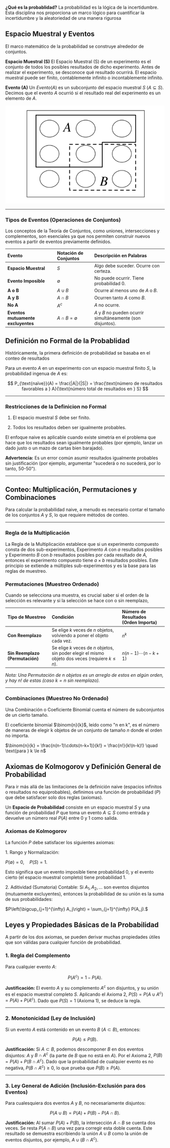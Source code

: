 **¿Qué es la probablidad?**
La probabilidad es la lógica de la incertidumbre. Esta disciplina nos proporciona un marco lógico para cuantificar la incertidumbre y la aleatoriedad de una manera rigurosa

## Espacio Muestral y Eventos

El marco matemático de la probabilidad se construye alrededor de conjuntos.

**Espacio Muestral (S)**
El $\text{Espacio Muestral (S)}$ de un experimento es el conjunto de todos los posibles resultados de dicho experimento. Antes de realizar el experimento, se desconoce qué resultado ocurrirá. El espacio muestral puede ser finito, contablemente infinito o incontablemente infinito.

**Evento (A)**
Un $Evento (A)$ es un subconjunto del espacio muestral $S$ $(A⊆S)$. Decimos que el evento $A$ ocurrió si el resultado real del experimento es un elemento de $A$.

![espacioMuestral](images\space.png)

***

### Tipos de Eventos (Operaciones de Conjuntos)

Los conceptos de la Teoría de Conjuntos, como uniones, intersecciones y complementos, son esenciales ya que nos permiten construir nuevos eventos a partir de eventos previamente definidos.

| Evento | Notación de Conjuntos | Descripción en Palabras |
| :--- | :--- | :--- |
| **Espacio Muestral** | $S$ | Algo debe suceder. Ocurre con certeza. |
| **Evento Imposible** | $\emptyset$ | No puede ocurrir. Tiene probabilidad $0$. |
| **A o B** | $A \cup B$ | Ocurre al menos uno de $A$ o $B$. |
| **A y B** | $A \cap B$ | Ocurren tanto $A$ como $B$. |
| **No A** | $A^c$ | $A$ no ocurre. |
| **Eventos mutuamente excluyentes** | $A \cap B = \emptyset$ | $A$ y $B$ no pueden ocurrir simultáneamente (son disjuntos). |

## Definición no Formal de la Probablidad

Históricamente, la primera definición de probabilidad se basaba en el conteo de resultados

Para un evento $A$ en un experimento con un espacio muestral finito $S$, la probabilidad ingenua de $A$ es:

$$
P_{\text{naïve}}(A) = \frac{|A|}{|S|} = \frac{\text{número de resultados favorables a } A}{\text{número total de resultados en } S}
$$

***

### Restricciones de la Definicion no Formal

1. El espacio muestral $S$ debe ser finito.

2. Todos los resultados deben ser igualmente probables. 

El enfoque naive es aplicable cuando existe simetría en el problema que hace que los resultados sean igualmente probables (por ejemplo, lanzar un dado justo o un mazo de cartas bien barajado). 

**Advertencia:** Es un error común asumir resultados igualmente probables sin justificación (por ejemplo, argumentar "sucederá o no sucederá, por lo tanto, 50-50").

***


## Conteo: Multiplicación, Permutaciones y Combinaciones

Para calcular la probabilidad naive, a menudo es necesario contar el tamaño de los conjuntos $A$ y $S$, lo que requiere métodos de conteo.

***

### Regla de la Multiplicación

La Regla de la Multiplicación establece que si un experimento compuesto consta de dos sub-experimentos, Experimento $A$ con $a$ resultados posibles y Experimento $B$ con $b$ resultados posibles por cada resultado de $A$, entonces el experimento compuesto tiene $a×b$ resultados posibles. Este principio se extiende a múltiples sub-experimentos y es la base para las reglas de muestreo.


### Permutaciones (Muestreo Ordenado)

Cuando se selecciona una muestra, es crucial saber si el orden de la selección es relevante y si la selección se hace con o sin reemplazo,

| Tipo de Muestreo | Condición | Número de Resultados (Orden Importa) |
| :--- | :--- | :--- |
| **Con Reemplazo** | Se elige $k$ veces de $n$ objetos, volviendo a poner el objeto cada vez. | $n^k$ |
| **Sin Reemplazo (Permutación)** | Se elige $k$ veces de $n$ objetos, sin poder elegir el mismo objeto dos veces (requiere $k \le n$). | $n(n-1)\cdots(n-k+1)$ |

_Nota: Una Permutación de $n$ objetos es un arreglo de estos en algún orden, y hay $n!$ de estas (caso $k=n$ sin reemplazo)._

***

### Combinaciones (Muestreo No Ordenado)

Una Combinación o Coeficiente Binomial cuenta el número de subconjuntos de un cierto tamaño.

El coeficiente binomial $\binom{n}{k}$, leído como "n en k", es el número de maneras de elegir k objetos de un conjunto de tamaño $n$ donde el orden no importa.

$\binom{n}{k} = \frac{n(n-1)\cdots(n-k+1)}{k!} = \frac{n!}{k!(n-k)!} \quad \text{para } k \le n$


## Axiomas de Kolmogorov y Definición General de Probabilidad

Para ir más allá de las limitaciones de la definición naive (espacios infinitos o resultados no equiprobables), definimos una función de probabilidad $(P)$ que debe satisfacer solo dos reglas (axiomas).

Un **Espacio de Probabilidad** consiste en un espacio muestral $S$ y una función de probabilidad $P$ que toma un evento $A⊆S$ como entrada y devuelve un número real $P(A)$ entre 0 y 1 como salida.

### Axiomas de Kolmogorov

La función $P$ debe satisfacer los siguientes axiomas:

$1$. Rango y Normalización: 

$P(\emptyset) = 0, \quad P(S) = 1.$

Esto significa que un evento imposible tiene probabilidad 0, y el evento cierto (el espacio muestral completo) tiene probabilidad 1. 

$2$. Aditividad (Sumatoria) Contable: Si $A_1, A_2, ...$ son eventos disjuntos (mutuamente excluyentes), entonces la probabilidad de su unión es la suma de sus probabilidades: 

$P\left(\bigcup_{j=1}^{\infty} A_j\right) = \sum_{j=1}^{\infty} P(A_j).$


## Leyes y Propiedades Básicas de la Probabilidad

A partir de los dos axiomas, se pueden derivar muchas propiedades útiles que son válidas para cualquier función de probabilidad.

### 1. Regla del Complemento

Para cualquier evento $A$:

$$P(A^c) = 1 - P(A).$$

**Justificación:** El evento $A$ y su complemento $A^c$ son disjuntos, y su unión es el espacio muestral completo $S$. Aplicando el Axioma 2, $P(S) = P(A \cup A^c) = P(A) + P(A^c)$. Dado que $P(S) = 1$ (Axioma 1), se deduce la regla.

***

### 2. Monotonicidad (Ley de Inclusión)

Si un evento $A$ está contenido en un evento $B$ ($A \subset B$), entonces:

$$P(A) \le P(B).$$

**Justificación:** Si $A \subset B$, podemos descomponer $B$ en dos eventos disjuntos: $A$ y $B \cap A^c$ (la parte de $B$ que no está en $A$). Por el Axioma 2, $P(B) = P(A) + P(B \cap A^c)$. Dado que la probabilidad de cualquier evento es no negativa, $P(B \cap A^c) \ge 0$, lo que prueba que $P(B) \ge P(A)$.

***

### 3. Ley General de Adición (Inclusión-Exclusión para dos Eventos)

Para cualesquiera dos eventos $A$ y $B$, no necesariamente disjuntos:

$$P(A \cup B) = P(A) + P(B) - P(A \cap B).$$

**Justificación:** Al sumar $P(A) + P(B)$, la intersección $A \cap B$ se cuenta dos veces. Se resta $P(A \cap B)$ una vez para corregir esta doble cuenta. Este resultado se demuestra escribiendo la unión $A \cup B$ como la unión de eventos disjuntos, por ejemplo, $A \cup (B \cap A^c)$.